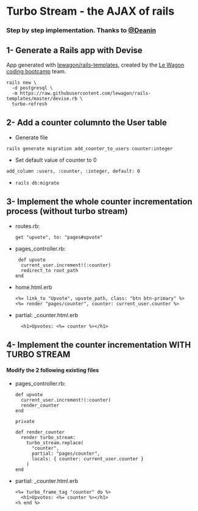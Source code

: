 # Turbo Stream - the AJAX of rails
### Step by step implementation. Thanks to [@Deanin](https://github.com/Deanout)

## 1- Generate a Rails app with Devise
App generated with [lewagon/rails-templates](https://github.com/lewagon/rails-templates), created by the [Le Wagon coding bootcamp](https://www.lewagon.com) team.
```
rails new \
  -d postgresql \
  -m https://raw.githubusercontent.com/lewagon/rails-templates/master/devise.rb \
  turbo-refresh
  ```

## 2- Add a counter columnto the User table
- Generate file
```
rails generate migration add_counter_to_users counter:integer
```
- Set default value of counter to 0
```
add_column :users, :counter, :integer, default: 0
```
- ```rails db:migrate```

## 3- Implement the whole counter incrementation process (without turbo stream)
- routes.rb:
  ```
  get "upvote", to: "pages#upvote"
  ```
- pages_controller.rb:
  ```
   def upvote
    current_user.increment!(:counter)
    redirect_to root_path
  end
  ```
- home.html.erb
  ```
  <%= link_to "Upvote", upvote_path, class: "btn btn-primary" %>
  <%= render "pages/counter", counter: current_user.counter %>
  ```
- partial: _counter.html.erb
  ```
    <h1>Upvotes: <%= counter %></h1>
  ```

## 4- Implement the counter incrementation WITH TURBO STREAM
#### Modify the 2 following existing files

- pages_controller.rb:
  ```
  def upvote
    current_user.increment!(:counter)
    render_counter
  end

  private

  def render_counter
    render turbo_stream:
      turbo_stream.replace(
        "counter",
        partial: "pages/counter",
        locals: { counter: current_user.counter }
      )
  end
  ```
- partial: _counter.html.erb
  ```
  <%= turbo_frame_tag "counter" do %>
    <h1>Upvotes: <%= counter %></h1>
  <% end %>
  ```
